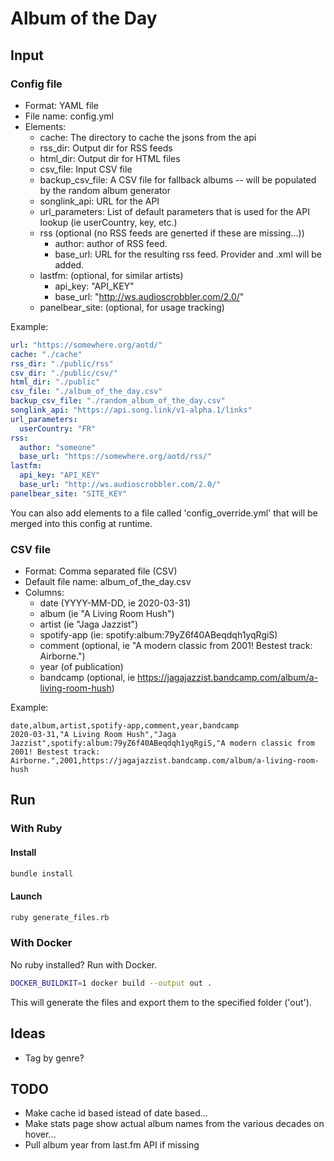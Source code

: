 # Album of the Day

## Input

### Config file 

* Format: YAML file
* File name: config.yml
* Elements:
    - cache: The directory to cache the jsons from the api
    - rss_dir: Output dir for RSS feeds
    - html_dir: Output dir for HTML files
    - csv_file: Input CSV file
    - backup_csv_file: A CSV file for fallback albums -- will be populated by the random album generator
    - songlink_api: URL for the API
    - url_parameters: List of default parameters that is used for the API lookup (ie userCountry, key, etc.)
    - rss (optional (no RSS feeds are generted if these are missing...))
        - author: author of RSS feed.
        - base_url: URL for the resulting rss feed. Provider and .xml will be added.
    - lastfm: (optional, for similar artists)
        - api_key: "API_KEY"
        - base_url: "http://ws.audioscrobbler.com/2.0/"
    - panelbear_site: (optional, for usage tracking)

Example:

```YAML
url: "https://somewhere.org/aotd/"
cache: "./cache"
rss_dir: "./public/rss"
csv_dir: "./public/csv/"
html_dir: "./public"
csv_file: "./album_of_the_day.csv"
backup_csv_file: "./random_album_of_the_day.csv"
songlink_api: "https://api.song.link/v1-alpha.1/links"
url_parameters: 
  userCountry: "FR"
rss:
  author: "someone"
  base_url: "https://somewhere.org/aotd/rss/"
lastfm:
  api_key: "API_KEY"
  base_url: "http://ws.audioscrobbler.com/2.0/"
panelbear_site: "SITE_KEY"
```

You can also add elements to a file called 'config_override.yml' that will be merged into this config at runtime.

### CSV file

* Format: Comma separated file (CSV)
* Default file name: album_of_the_day.csv
* Columns:
    - date (YYYY-MM-DD, ie 2020-03-31)
    - album (ie "A Living Room Hush")
    - artist (ie "Jaga Jazzist")
    - spotify-app (ie: spotify:album:79yZ6f40ABeqdqh1yqRgiS) 
    - comment (optional, ie "A modern classic from 2001! Bestest track: Airborne.")
    - year (of publication)
    - bandcamp (optional, ie https://jagajazzist.bandcamp.com/album/a-living-room-hush)

Example: 
```csv 
date,album,artist,spotify-app,comment,year,bandcamp
2020-03-31,"A Living Room Hush","Jaga Jazzist",spotify:album:79yZ6f40ABeqdqh1yqRgiS,"A modern classic from 2001! Bestest track: Airborne.",2001,https://jagajazzist.bandcamp.com/album/a-living-room-hush
```

## Run

### With Ruby

#### Install

```bash
bundle install
```

#### Launch

```bash
ruby generate_files.rb
```

### With Docker

No ruby installed? Run with Docker.

```bash
DOCKER_BUILDKIT=1 docker build --output out .
```

This will generate the files and export them to the specified folder ('out').

## Ideas

- Tag by genre?

## TODO

- Make cache id based istead of date based...
- Make stats page show actual album names from the various decades on hover...
- Pull album year from last.fm API if missing
